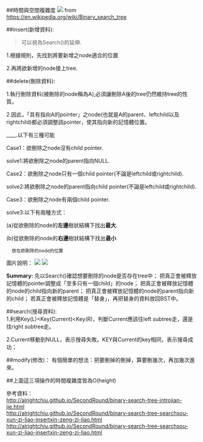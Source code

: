 ##時間與空間複雜度
![](https://github.com/hello02923/lai/blob/master/image/截圖%202019-11-21%20下午9.39.38.png)
from https://en.wikipedia.org/wiki/Binary_search_tree

##insert(新增資料):  
>可以視為Search()的延伸.   

1.根據規則，先找到將要新增之node適合的位置  

2.再將欲新增的node接上tree. 

##delete(刪除資料): 

  1.執行刪除資料(被刪除的node稱為A),必須讓刪除A後的tree仍然維持tree的性質。  
  
  2.因此，「具有指向A的pointer」之node(也就是A的parent、leftchild以及rightchild)都必須調整該pointer，使其指向新的記憶體位置。  
  
____.以下有三種可能 
  
  Case1：欲刪除之node沒有child pointer. 
  
  solve1:將欲刪除之node的parent指向NULL.   
  
  Case2：欲刪除之node只有一個child pointer(不論是leftchild或rightchild). 
  
  solve2:將欲刪除之node的parent指向child pointer(不論是leftchild或rightchild). 
  
  Case3：欲刪除之node有兩個child pointer. 
  
  solve3:以下有兩種方式：  
  
  (a)從欲刪除的node的**左邊**樹狀結構下找出**最大**. 
  
  (b)從欲刪除的node的**右邊**樹狀結構下找出**最小**
      
      放在欲刪除的node的位置
      
      
 圖片說明：
 ![](https://github.com/hello02923/lai/blob/master/image/deletecase1.png)
 ![](https://github.com/hello02923/lai/blob/master/image/deletecase2.png)

 
 **Summary:**
先以Search()確認想要刪除的node是否存在tree中；
把真正會被釋放記憶體的pointer調整成「至多只有一個child」的node；
把真正會被釋放記憶體的node的child指向新的parent；
把真正會被釋放記憶體的node的parent指向新的child；
若真正會被釋放記憶體是「替身」，再把替身的資料放回BST中。
      

##search(搜尋資料):  
  1.利用Key(L)<Key(Current)<Key(R)，判斷Current應該往left subtree走，還是往right subtree走。
  
  2.Current移動到NULL，表示搜尋失敗。KEY與Current的key相同，表示搜尋成功；
  
##modify(修改)：
有個簡單的想法：把要刪掉的刪掉，算要刪幾次，再加幾次進來。


##上面這三項操作的時間複雜度皆為O(height)

參考資料：  
http://alrightchiu.github.io/SecondRound/binary-search-tree-introjian-jie.html  
http://alrightchiu.github.io/SecondRound/binary-search-tree-searchsou-xun-zi-liao-insertxin-zeng-zi-liao.html  
http://alrightchiu.github.io/SecondRound/binary-search-tree-searchsou-xun-zi-liao-insertxin-zeng-zi-liao.html

